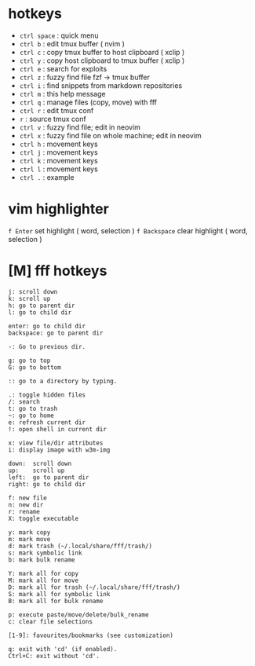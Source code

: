 # hotkeys
* `ctrl space` : quick menu 
* `ctrl b`     : edit tmux buffer ( nvim )
* `ctrl c`     : copy tmux buffer to host clipboard ( xclip )
* `ctrl y`     : copy host clipboard to tmux buffer ( xclip )
* `ctrl e`     : search for exploits 
* `ctrl z`     : fuzzy find file fzf -> tmux buffer
* `ctrl i`     : find snippets from markdown repositories 
* `ctrl m`     : this help message 
* `ctrl q`     : manage files (copy, move) with fff 
* `ctrl r`     : edit tmux conf
* `r`          : source tmux conf
* `ctrl v`     : fuzzy find file; edit in neovim 
* `ctrl x`     : fuzzy find file on whole machine; edit in neovim 
* `ctrl h`     : movement keys 
* `ctrl j`     : movement keys 
* `ctrl k`     : movement keys 
* `ctrl l`     : movement keys 
* `ctrl .`     : example 

# vim highlighter
`f Enter` set highlight ( word, selection )
`f Backspace` clear highlight ( word, selection )

# [M] fff hotkeys
```
j: scroll down
k: scroll up
h: go to parent dir
l: go to child dir

enter: go to child dir
backspace: go to parent dir

-: Go to previous dir.

g: go to top
G: go to bottom

:: go to a directory by typing.

.: toggle hidden files
/: search
t: go to trash
~: go to home
e: refresh current dir
!: open shell in current dir

x: view file/dir attributes
i: display image with w3m-img

down:  scroll down
up:    scroll up
left:  go to parent dir
right: go to child dir

f: new file
n: new dir
r: rename
X: toggle executable

y: mark copy
m: mark move
d: mark trash (~/.local/share/fff/trash/)
s: mark symbolic link
b: mark bulk rename

Y: mark all for copy
M: mark all for move
D: mark all for trash (~/.local/share/fff/trash/)
S: mark all for symbolic link
B: mark all for bulk rename

p: execute paste/move/delete/bulk_rename
c: clear file selections

[1-9]: favourites/bookmarks (see customization)

q: exit with 'cd' (if enabled).
Ctrl+C: exit without 'cd'.
```
